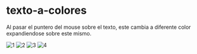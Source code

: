 # texto-a-colores
Al pasar el puntero del mouse sobre el texto, este cambia a diferente color expandiendose sobre este mismo.

![1](https://github.com/yoma75/texto-a-colores/assets/60888517/3dde2fed-4643-4739-883b-251de25bc7d9)
![2](https://github.com/yoma75/texto-a-colores/assets/60888517/cc12d220-be26-470d-9de2-5d6549336b47)
![3](https://github.com/yoma75/texto-a-colores/assets/60888517/f58e4965-d022-4b60-97b7-1740f4162695)
![4](https://github.com/yoma75/texto-a-colores/assets/60888517/1c46f036-1e77-4e0d-b173-f21a3e15900e)
